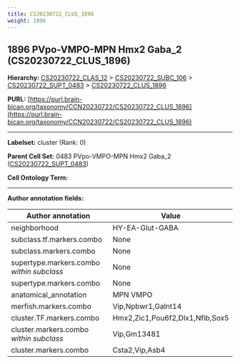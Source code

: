 ```yaml
---
title: CS20230722_CLUS_1896
weight: 1896
---
```

## 1896 PVpo-VMPO-MPN Hmx2 Gaba_2 (CS20230722_CLUS_1896)
<b>Hierarchy: </b>
[CS20230722_CLAS_12](../CS20230722_CLAS_12) >
[CS20230722_SUBC_106](../CS20230722_SUBC_106) >
[CS20230722_SUPT_0483](../CS20230722_SUPT_0483) >
[CS20230722_CLUS_1896](../CS20230722_CLUS_1896)

**PURL:** [https://purl.brain-bican.org/taxonomy/CCN20230722/CS20230722_CLUS_1896](https://purl.brain-bican.org/taxonomy/CCN20230722/CS20230722_CLUS_1896)

---


**Labelset:** cluster (Rank: 0)

**Parent Cell Set:** 0483 PVpo-VMPO-MPN Hmx2 Gaba_2 ([CS20230722_SUPT_0483](../CS20230722_SUPT_0483))



**Cell Ontology Term:** 

[MARKER GENES.]: #


---

[TRANSFERRED ANNOTATIONS.]: #


[AUTHOR ANNOTATION FIELDS.]: #


**Author annotation fields:**

| Author annotation | Value |
|-------------------|-------|
|neighborhood|HY-EA-Glut-GABA|
|subclass.tf.markers.combo|None|
|subclass.markers.combo|None|
|supertype.markers.combo _within subclass_|None|
|supertype.markers.combo|None|
|anatomical_annotation|MPN VMPO|
|merfish.markers.combo|Vip,Npbwr1,Galnt14|
|cluster.TF.markers.combo|Hmx2,Zic1,Pou6f2,Dlx1,Nfib,Sox5|
|cluster.markers.combo _within subclass_|Vip,Gm13481|
|cluster.markers.combo|Csta2,Vip,Asb4|
